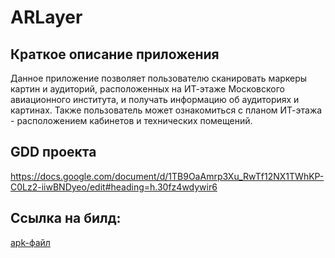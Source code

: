 # ARLayer

## Краткое описание приложения
Данное приложение позволяет пользователю сканировать маркеры картин и аудиторий, расположенных на ИТ-этаже Московского авиационного института, и получать информацию об аудиториях и картинах.
Также пользователь может ознакомиться с планом ИТ-этажа - расположением кабинетов и технических помещений.

## GDD проекта
https://docs.google.com/document/d/1TB9OaAmrp3Xu_RwTf12NX1TWhKP-C0Lz2-iiwBNDyeo/edit#heading=h.30fz4wdywir6

## Ссылка на билд:
[apk-файл](https://drive.google.com/file/d/1ENmBIzZrRnbJ9QkjHWUilPF3il5AINYE/view?usp=sharing)
